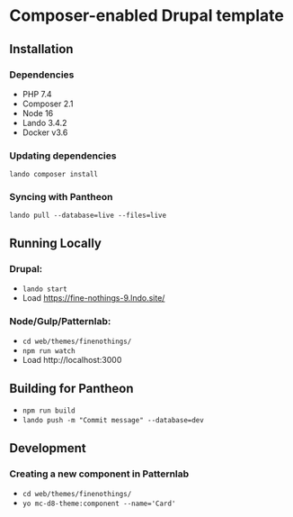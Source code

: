 # Composer-enabled Drupal template

## Installation

### Dependencies
* PHP 7.4
* Composer 2.1
* Node 16
* Lando 3.4.2
* Docker v3.6

### Updating dependencies
`lando composer install`

### Syncing with Pantheon
`lando pull --database=live --files=live`
## Running Locally

### Drupal: 
* `lando start`
* Load https://fine-nothings-9.lndo.site/
### Node/Gulp/Patternlab: 
* `cd web/themes/finenothings/`
* `npm run watch`
* Load http://localhost:3000

## Building for Pantheon
* `npm run build`
* `lando push -m "Commit message" --database=dev`

## Development

### Creating a new component in Patternlab
* `cd web/themes/finenothings/`
* `yo mc-d8-theme:component --name='Card'`